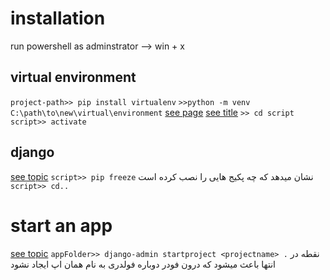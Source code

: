 # installation
run powershell as adminstrator --> win + x
## virtual environment
`project-path>> pip install virtualenv`
`>>python -m venv C:\path\to\new\virtual\environment` [see page](https://docs.python.org/3/library/venv.html#creating-virtual-environments) [see title](https://docs.python.org/3/library/venv.html#creating-virtual-environments:~:text=Creating%20virtual%20environments%C2%B6)
`>> cd script`
`script>> activate`
## django
[see topic](https://docs.djangoproject.com/en/5.2/topics/install/#install-the-django-code:~:text=Install%20the%20Django%20code%C2%B6)
`script>> pip freeze` نشان میدهد که چه پکیج هایی را نصب کرده است
`script>> cd..`
# start an app
[see topic](https://docs.djangoproject.com/en/5.2/intro/tutorial01/#:~:text=Documentation%20version%3A%205.2-,Writing%20your%20first%20Django%20app%2C%20part%201,-%C2%B6)
`appFolder>> django-admin startproject <projectname> .`
نقطه در انتها باعث میشود که درون فودر دوباره فولدری به نام همان اپ ایجاد نشود